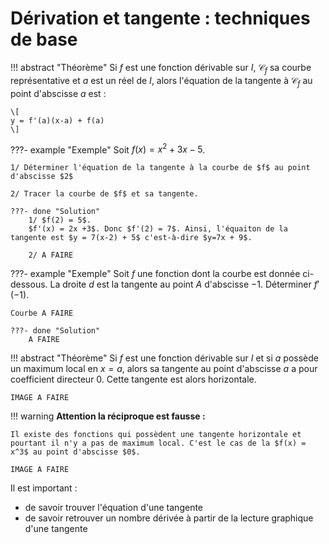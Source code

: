 # Dérivation et tangente : techniques de base

!!! abstract "Théorème"
	Si $f$ est une fonction dérivable sur $I$, $\mathcal{C}_f$ sa courbe représentative et $a$ est un réel de $I$, alors l'équation de la tangente à $\mathcal{C}_f$ au point d'abscisse $a$ est :

	\[
	y = f'(a)(x-a) + f(a)
	\]

???- example "Exemple"
	Soit $f(x) = x^2+3x-5$. 
	
	1/ Déterminer l'équation de la tangente à la courbe de $f$ au point d'abscisse $2$

	2/ Tracer la courbe de $f$ et sa tangente.
	
	???- done "Solution"
		1/ $f(2) = 5$.
		$f'(x) = 2x +3$. Donc $f'(2) = 7$. Ainsi, l'équaiton de la tangente est $y = 7(x-2) + 5$ c'est-à-dire $y=7x + 9$. 

		2/ A FAIRE

???- example "Exemple"
	Soit $f$ une fonction dont la courbe est donnée ci-dessous. La droite $d$ est la tangente au point $A$ d'abscisse $-1$. Déterminer $f'(-1)$.

	Courbe A FAIRE
	
	???- done "Solution"
		A FAIRE

!!! abstract "Théorème"
	Si $f$ est une fonction dérivable sur $I$ et si $a$ possède un maximum local en $x = a$, alors sa tangente au point d'abscisse $a$ a pour coefficient directeur $0$. Cette tangente est alors horizontale.

	IMAGE A FAIRE

!!! warning
	**Attention la réciproque est fausse :**

	Il existe des fonctions qui possèdent une tangente horizontale et pourtant il n'y a pas de maximum local. C'est le cas de la $f(x) = x^3$ au point d'abscisse $0$.

	IMAGE A FAIRE

Il est important :

- de savoir trouver l'équation d'une tangente
- de savoir retrouver un nombre dérivée à partir de la lecture graphique d'une tangente


